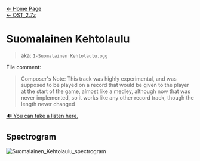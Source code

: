 [← Home Page](../../README.md)  
[← OST_2.7z](../ost_2-7z.md)

# Suomalainen Kehtolaulu
> aka: `1-Suomalainen Kehtolaulu.ogg`

File comment:
> Composer's Note: This track was highly experimental, and was supposed to be played on a record that would be given to the player at the start of the game, almost like a medley, although now that was never implemented, so it works like any other record track, though the length never changed 

<a href="./audio/1-Suomalainen Kehtolaulu.ogg" target="_blank">🔊 You can take a listen here.</a>

## Spectrogram
![Suomalainen_Kehtolaulu_spectrogram](https://user-images.githubusercontent.com/35247077/178098370-c22cec2b-6232-4777-8870-74596c104b12.png)
